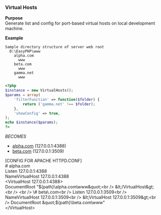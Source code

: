 ### Virtual Hosts

**Purpose**<br />
Generate list and config for port-based virtual hosts on local development machine.

**Example**<br />
```
Sample directory structure of server web root
  D:\EasyPHP\www
    alpha.com
      www
    beta.com
      www
    gamma.net
      www
```
```php
<?php
$instance = new VirtualHosts();
$params = array(
    'filterFunction' => function($folder) {
        return ('gamma.net' !== $folder);
    },
    'showConfig' => true,
);
echo $instance($params);
?>
```
_BECOMES_
<ul>
  <li><a href="http://127.0.0.1:4388">alpha.com</a> (127.0.0.1:4388)</li>
  <li><a href="http://127.0.0.1:3509">beta.com</a> (127.0.0.1:3509)</li>
</ul>

[CONFIG FOR APACHE HTTPD.CONF]<br />
\# alpha\.com<br />
Listen 127.0.0.1:4388<br />
NameVirtualHost 127.0.0.1:4388<br />
&lt;VirtualHost 127.0.0.1:4388&gt;<br />
  DocumentRoot &quot;${path}\alpha.com\www&quot;<br />
&lt;/VirtualHost&gt;<br />
<br />
\# beta\.com<br />
Listen 127.0.0.1:3509<br />
NameVirtualHost 127.0.0.1:3509<br />
&lt;VirtualHost 127.0.0.1:3509&gt;<br />
  DocumentRoot &quot;${path}\beta.com\www&quot;<br />
&lt;/VirtualHost&gt;<br />
<br />